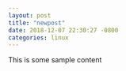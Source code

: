 ```yaml
---
layout: post
title: "newpost"
date: 2018-12-07 22:30:27 -0800
categories: linux
---
```


This is some sample content

